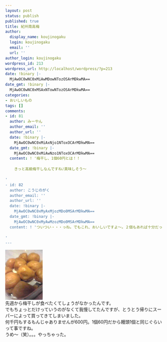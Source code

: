 ```yaml
---
layout: post
status: publish
published: true
title: 紀州南高梅
author:
  display_name: koujinogaku
  login: koujinogaku
  email: ''
  url: ''
author_login: koujinogaku
wordpress_id: 213
wordpress_url: http://localhost/wordpress/?p=213
date: !binary |-
  MjAwOC0wNC0xMiAwMDowNTozOSArMDkwMA==
date_gmt: !binary |-
  MjAwOC0wNC0xMSAxNTowNTozOSArMDkwMA==
categories:
- おいしいもの
tags: []
comments:
- id: 81
  author: みーやん
  author_email: ''
  author_url: ''
  date: !binary |-
    MjAwOC0wNC0xMiAxNjo1NToxOCArMDkwMA==
  date_gmt: !binary |-
    MjAwOC0wNC0xMiAwNzo1NToxOCArMDkwMA==
  content: ! '梅干し、1個60円とは！！

    きっと高級梅干しなんですね♪美味しそう～

'
- id: 82
  author: こうじのがく
  author_email: ''
  author_url: ''
  date: !binary |-
    MjAwOC0wNC0xMyAxMjozMDo0MSArMDkwMA==
  date_gmt: !binary |-
    MjAwOC0wNC0xMyAwMzozMDo0MSArMDkwMA==
  content: ! 'ついつい・・・っね。でもこれ、おいしいですよ～。２個もあれば十分だったに沢山入ってるのしかなかったら、「せいのっ！」って言ってから買いました（笑）

'
---
```

<p><img src="/blog/img/20080412000539.jpg" alt="20080412000539" align="left" border="0"><br clear="all">先週から梅干しが食べたくてしょうがなかったんです。<br />
でもちょっとだけっていうのがなくて我慢してたんですが、とうとう帰りにスーパーによって買ってきてしまいました。<br />
何千円もするもんじゃありませんが600円。1個60円だから饅頭1個と同じぐらいって事ですね。<br />
うめ～（笑）。。。やっちゃった。</p>
